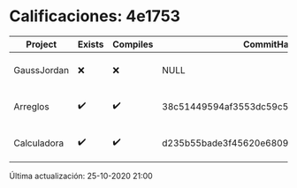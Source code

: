# Calificaciones: 4e1753
|Project|Exists|Compiles|CommitHash|CommitDate|CheckDate|Comments|
|-|-|-|-|-|-|-|
|GaussJordan|❌|❌|NULL|NULL|25-10-2020 21:00:23|No se encontró el archivo en PracticasComputacionI/GaussJordan/GaussJordan.cpp|
|Arreglos|✔️|✔️|38c51449594af3553dc59c5ce8b7747089c2f30c|20-10-2020 14:33:08|20-10-2020 21:02:58|nan|
|Calculadora|✔️|✔️|d235b55bade3f45620e680952395fa8bff570d8b|19-10-2020 10:13:42|19-10-2020 21:07:47|nan|

Última actualización: 25-10-2020 21:00